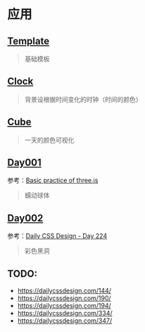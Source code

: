 # 应用

## [Template](./template/src/main.ts)

> 基础模板

## [Clock](./clock/src/main.ts)

> 背景设根据时间变化的时钟（时间的颜色）

## [Cube](./cube/src/main.ts)

> 一天的颜色可视化

## [Day001](./day001/src/main.ts)

参考：[Basic practice of three.js](https://codepen.io/tksiiii/pen/jwdvGG)

> 蠕动球体

## [Day002](./day002/src/main.ts)

参考：[Daily CSS Design - Day 224](https://dailycssdesign.com/224/)

> 彩色黑洞

## TODO:
- https://dailycssdesign.com/144/
- https://dailycssdesign.com/190/
- https://dailycssdesign.com/194/
- https://dailycssdesign.com/334/
- https://dailycssdesign.com/347/